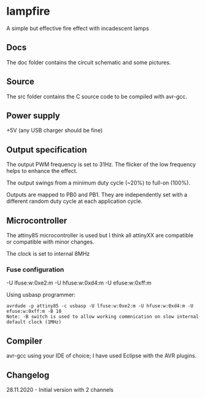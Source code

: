 # lampfire
A simple but effective fire effect with incadescent lamps

## Docs
The doc folder contains the circuit schematic and some pictures.

## Source
The src folder contains the C source code to be compiled with avr-gcc.

## Power supply
+5V (any USB charger should be fine)

## Output specification
The output PWM frequency is set to 31Hz. The flicker of the low frequency helps to enhance the effect.

The output swings from a minimum duty cycle (~20%) to full-on (100%).

Outputs are mapped to PB0 and PB1. They are independently set with a different random duty cycle at each application cycle.

## Microcontroller
The attiny85 microcontroller is used but I think all attinyXX are compatible or compatible with minor changes.

The clock is set to internal 8MHz

### Fuse configuration
-U lfuse:w:0xe2:m -U hfuse:w:0xd4:m -U efuse:w:0xff:m

Using usbasp programmer:

    avrdude -p attiny85 -c usbasp -U lfuse:w:0xe2:m -U hfuse:w:0xd4:m -U efuse:w:0xff:m -B 10
    Note: -B switch is used to allow working commnication on slow internal default clock (1MHz)

## Compiler
avr-gcc
using your IDE of choice; I have used Eclipse with the AVR plugins.

## Changelog
28.11.2020 - Initial version with 2 channels
